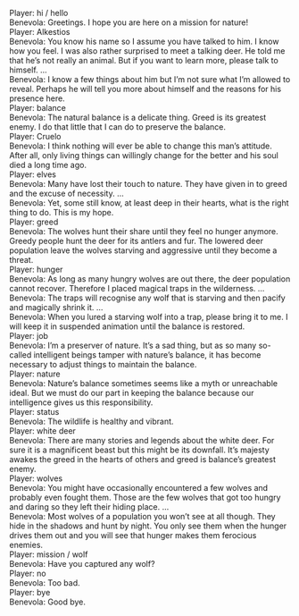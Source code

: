 Player: hi / hello  
Benevola: Greetings. I hope you are here on a mission for nature!  
Player: Alkestios  
Benevola: You know his name so I assume you have talked to him. I know how you feel. I was also rather surprised to meet a talking deer. He told me that he’s not really an animal. But if you want to learn more, please talk to himself. …  
Benevola: I know a few things about him but I’m not sure what I’m allowed to reveal. Perhaps he will tell you more about himself and the reasons for his presence here.  
Player: balance  
Benevola: The natural balance is a delicate thing. Greed is its greatest enemy. I do that little that I can do to preserve the balance.  
Player: Cruelo  
Benevola: I think nothing will ever be able to change this man’s attitude. After all, only living things can willingly change for the better and his soul died a long time ago.  
Player: elves  
Benevola: Many have lost their touch to nature. They have given in to greed and the excuse of necessity. …  
Benevola: Yet, some still know, at least deep in their hearts, what is the right thing to do. This is my hope.  
Player: greed  
Benevola: The wolves hunt their share until they feel no hunger anymore. Greedy people hunt the deer for its antlers and fur. The lowered deer population leave the wolves starving and aggressive until they become a threat.  
Player: hunger  
Benevola: As long as many hungry wolves are out there, the deer population cannot recover. Therefore I placed magical traps in the wilderness. …  
Benevola: The traps will recognise any wolf that is starving and then pacify and magically shrink it. …  
Benevola: When you lured a starving wolf into a trap, please bring it to me. I will keep it in suspended animation until the balance is restored.  
Player: job  
Benevola: I’m a preserver of nature. It’s a sad thing, but as so many so-called intelligent beings tamper with nature’s balance, it has become necessary to adjust things to maintain the balance.  
Player: nature  
Benevola: Nature’s balance sometimes seems like a myth or unreachable ideal. But we must do our part in keeping the balance because our intelligence gives us this responsibility.  
Player: status  
Benevola: The wildlife is healthy and vibrant.  
Player: white deer  
Benevola: There are many stories and legends about the white deer. For sure it is a magnificent beast but this might be its downfall. It’s majesty awakes the greed in the hearts of others and greed is balance’s greatest enemy.  
Player: wolves  
Benevola: You might have occasionally encountered a few wolves and probably even fought them. Those are the few wolves that got too hungry and daring so they left their hiding place. …  
Benevola: Most wolves of a population you won’t see at all though. They hide in the shadows and hunt by night. You only see them when the hunger drives them out and you will see that hunger makes them ferocious enemies.  
Player: mission / wolf  
Benevola: Have you captured any wolf?  
Player: no  
Benevola: Too bad.  
Player: bye  
Benevola: Good bye.  
